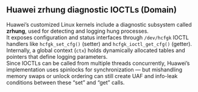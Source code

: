 ## Huawei zrhung diagnostic IOCTLs (Domain)

Huawei’s customized Linux kernels include a diagnostic subsystem called **zrhung**, used for detecting and logging hung processes.  
It exposes configuration and status interfaces through `/dev/hcfgk` IOCTL handlers like `hcfgk_set_cfg()` (setter) and `hcfgk_ioctl_get_cfg()` (getter).  
Internally, a global context (`ctx`) holds dynamically allocated tables and pointers that define logging parameters.  
Since IOCTLs can be called from multiple threads concurrently, Huawei’s implementation uses spinlocks for synchronization — but mishandling memory swaps or unlock ordering can still create UAF and info-leak conditions between these “set” and “get” calls.

